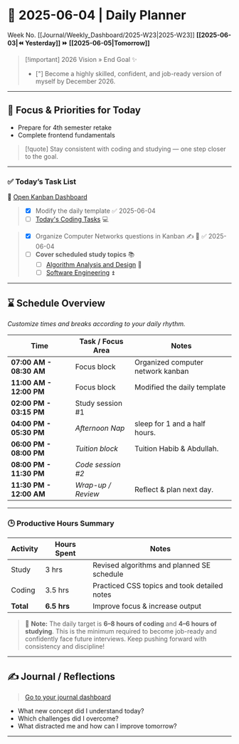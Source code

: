 # 🌼 **2025-06-04** | Daily Planner

Week No. [[Journal/Weekly_Dashboard/2025-W23|2025-W23]]
**[[2025-06-03|⏪ Yesterday]] ⏩ [[2025-06-05|Tomorrow]]**

> [!important] 2026 Vision » End Goal ✨
> - ["] Become a highly skilled, confident, and job-ready version of myself by December 2026.

---

## 🧭 Focus & Priorities for Today

- Prepare for 4th semester retake  
- Complete frontend fundamentals

> [!quote] Stay consistent with coding and studying — one step closer to the goal.

---

### ✅ Today’s Task List

🔗 [Open Kanban Dashboard](obsidian://open?vault=crisis-vault&file=%F0%9F%93%86%20Daily%20Tasks%20Board)

> - [x] Modify the daily template ✅ 2025-06-04
> - [ ]  [Today's Coding Tasks](obsidian://open?vault=crisis-vault&file=%F0%9F%96%A5%EF%B8%8F%20Frontend%20Bootcamp%20Kanban) 💻

> - [x] Organize Computer Networks questions in Kanban ✍️ 🔼 ✅ 2025-06-04
> - [ ] **Cover scheduled study topics** 📚  
>   - [ ]  [Algorithm Analysis and Design](obsidian://open?vault=crisis-vault&file=Algorithm%20Analysis%20Kanban) 🔺  
>   - [ ]  [Software Engineering](obsidian://open?vault=crisis-vault&file=Software%20Engineering%20Kanban) ⏫

---

## ⌛ Schedule Overview

_Customize times and breaks according to your daily rhythm._

| Time                    | Task / Focus Area  | Notes                             |
| ----------------------- | ------------------ | --------------------------------- |
| **07:00 AM - 08:30 AM** | Focus block        | Organized computer network kanban |
| **11:00 AM - 12:00 PM** | Focus block        | Modified the daily template       |
| **02:00 PM - 03:15 PM** | Study session #1   |                                   |
| **04:00 PM - 05:30 PM** | *Afternoon Nap*    | sleep for 1 and a half hours.     |
| **06:00 PM - 08:00 PM** | *Tuition block*    | Tuition Habib & Abdullah.         |
| **08:00 PM - 11:30 PM** | *Code session #2*  |                                   |
| **11:30 PM - 12:00 AM** | *Wrap-up / Review* | Reflect & plan next day.          |

---

### 🕒 Productive Hours Summary

| Activity  | Hours Spent | Notes                                        |
| --------- | ----------- | -------------------------------------------- |
| Study     | 3 hrs       | Revised algorithms and planned SE schedule   |
| Coding    | 3.5 hrs     | Practiced CSS topics and took detailed notes |
| **Total** | **6.5 hrs** | Improve focus & increase output              |
> 📝 **Note:** The daily target is **6–8 hours of coding** and **4–6 hours of studying**. This is the minimum required to become job-ready and confidently face future interviews. Keep pushing forward with consistency and discipline!

---

## ✍️ Journal / Reflections

> [Go to your journal dashboard](obsidian://open?vault=crisis-vault&file=%E2%9C%8D%EF%B8%8F%20Daily%20Reviews%20Kanban)

- What new concept did I understand today?
- Which challenges did I overcome?
- What distracted me and how can I improve tomorrow?

---